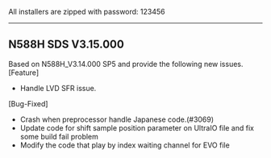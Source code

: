 All installers are zipped with password: 123456

-------------
N588H SDS V3.15.000
-------------
Based on N588H_V3.14.000 SP5 and provide the following new issues.
[Feature]
+ Handle LVD SFR issue.
    
[Bug-Fixed]
+ Crash when preprocessor handle Japanese code.(#3069)
+ Update code for shift sample position parameter on UltraIO file and fix some build fail problem
+ Modify the code that play by index waiting channel for EVO file
